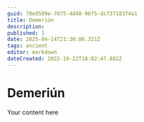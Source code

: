```yaml
---
guid: 70e9589e-7075-4d48-96f5-dc73718374a1
title: Demeriún
description: 
published: 1
date: 2025-04-14T21:30:06.321Z
tags: ancient
editor: markdown
dateCreated: 2022-10-22T18:02:47.882Z
---
```


# Demeriún
Your content here
